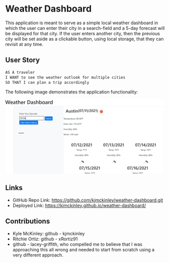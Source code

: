 # Weather Dashboard
This application is meant to serve as a simple local weather dashboard in which the user can enter their city in a search-field and a 5-day forecast will be displayed for that city. If the user enters another city, then the previous city will be set aside as a clickable button, using local storage, that they can revisit at any time.

## User Story

```
AS A traveler
I WANT to see the weather outlook for multiple cities
SO THAT I can plan a trip accordingly
```


The following image demonstrates the application functionality:

![weather dashboard demo](./assets/weather_example.PNG)

## Links
- GitHub Repo Link: https://github.com/kjmckinley/weather-dashboard.git
- Deployed Link: https://kjmckinley.github.io/weather-dashboard/

## Contributions
- Kyle McKinley: github - kjmckinley
- Ritchie Ortiz: github - xRortiz91
- github - lacey-griffith, who compelled me to believe that I was approaching this all wrong and needed to start from scratch using a very different approach.
